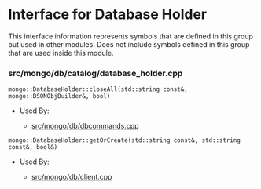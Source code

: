 
# Interface for Database Holder
This interface information represents symbols that are defined in this group but used in other modules.  Does not include symbols defined in this group that are used inside this module.

### src/mongo/db/catalog/database\_holder.cpp

<div></div>

    mongo::DatabaseHolder::closeAll(std::string const&, mongo::BSONObjBuilder&, bool)

- Used By:

    - [src/mongo/db/dbcommands.cpp](../../../../queries/database\_commands)

<div></div>

    mongo::DatabaseHolder::getOrCreate(std::string const&, std::string const&, bool&)

- Used By:

    - [src/mongo/db/client.cpp](../../../../queries/client\_and\_operation\_tracking)
